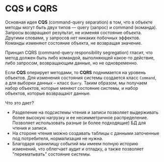 # CQS и CQRS

Основная идея **CQS** (command-query separation) в том, что в объекте методы могут быть двух типов — query (запрос) и command (команда). Запросы возвращают результат, не изменяя состояние объекта. Другими словами, у запросов нет никаких побочных эффектов. Команды изменяют состояние объекта, не возвращая значение.

Принцип CQRS (command-query responsibility segregation) гласит, что метод должен быть либо командой, выполняющей какое-то действие, либо запросом, возвращающим данные, но не одновременно.

Если **CQS** оперирует методами, то **CQRS** поднимается на уровень объектов. Для изменения состояния системы создается класс `Command`, а для выборки данных – класс `Query`. Таким образом, мы получаем набор объектов, которые меняют состояние системы, и набор объектов, которые возвращают данные.

Что это дает?

- Разделение на подсистемы чтения и записи позволяет выдерживать более высокую нагрузку и ее несимметричное распределение. Позволяет использовать разные (и более подходящие) БД для чтения и записи.
- На стороне чтения можно создавать таблицы с данными заточенные под потребителя, нормализация не нужна.
- Благодаря хранилищу событий мы имеем полную историю изменений, что облегчает аудит и отладку, а также позволяет "перематывать" состояние системы.
